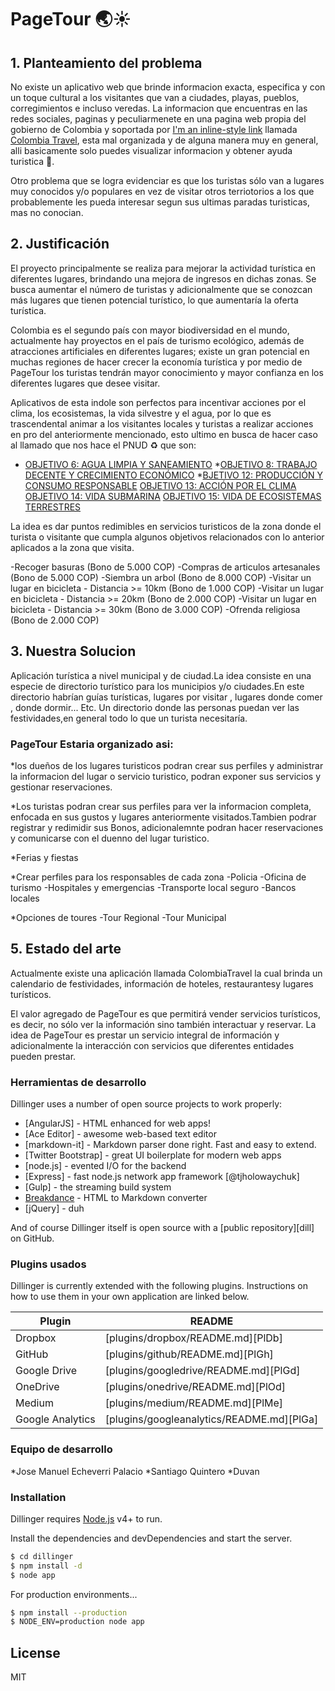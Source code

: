 # PageTour 🌏☀️


## 1. Planteamiento del problema

No existe un aplicativo web que brinde informacion exacta, especifica y con un toque cultural a los visitantes que van a  ciudades, playas, pueblos, corregimientos e incluso veredas. La informacion que encuentras en las redes sociales, paginas y peculiarmenete en una pagina web propia del gobierno de Colombia y soportada por [I'm an inline-style link](http://www.procolombia.co/) llamada [Colombia Travel](http://www.colombia.travel), esta mal organizada y de alguna manera muy en general, alli basicamente solo puedes visualizar informacion y obtener ayuda turistica 📍.

Otro problema que se logra evidenciar es que  los turistas sólo van a lugares muy conocidos y/o populares en vez  de  visitar otros terriotorios a los que probablemente les pueda interesar segun sus ultimas paradas turisticas, mas no conocian.

## 2. Justificación

El proyecto principalmente se realiza para mejorar la actividad turística en diferentes lugares, brindando una mejora de ingresos en dichas zonas. Se busca aumentar el número de turistas y adicionalmente que se conozcan más lugares que tienen potencial turístico, lo que aumentaría la oferta turística.

Colombia es el segundo país con mayor biodiversidad en el mundo, actualmente hay proyectos en el país de turismo ecológico, además de atracciones artificiales en diferentes lugares; existe un gran potencial en muchas regiones de hacer crecer la economía turística y por medio de PageTour los turistas tendrán mayor conocimiento y mayor confianza en los diferentes lugares que desee visitar.

Aplicativos de esta indole son perfectos para incentivar acciones por el clima, los ecosistemas, la vida silvestre y el agua, por lo que es trascendental animar a los visitantes locales y turistas a realizar acciones en pro del anteriormente mencionado, esto ultimo en busca de hacer caso al llamado que nos hace el PNUD ♻️ que son:

* [OBJETIVO 6: AGUA LIMPIA Y SANEAMIENTO](https://www.undp.org/content/undp/es/home/sustainable-development-goals/goal-6-clean-water-and-sanitation.html)
*[OBJETIVO 8: TRABAJO DECENTE Y CRECIMIENTO ECONÓMICO](https://www.undp.org/content/undp/es/home/sustainable-development-goals/goal-8-decent-work-and-economic-growth.html)
*[BJETIVO 12: PRODUCCIÓN Y CONSUMO RESPONSABLE](https://www.undp.org/content/undp/es/home/sustainable-development-goals/goal-12-responsible-consumption-and-production.html)
[OBJETIVO 13: ACCIÓN POR EL CLIMA](https://www.undp.org/content/undp/es/home/sustainable-development-goals/goal-13-climate-action.html)
[OBJETIVO 14: VIDA SUBMARINA](https://www.undp.org/content/undp/es/home/sustainable-development-goals/goal-14-life-below-water.html)
[OBJETIVO 15: VIDA DE ECOSISTEMAS TERRESTRES](https://www.undp.org/content/undp/es/home/sustainable-development-goals/goal-15-life-on-land.html)

La idea es dar puntos redimibles en servicios turisticos de la zona donde el turista o visitante que cumpla algunos objetivos relacionados con lo anterior aplicados a la zona que visita.

-Recoger basuras (Bono de 5.000 COP)
-Compras de articulos artesanales (Bono de 5.000 COP)
-Siembra un arbol (Bono de 8.000 COP)
-Visitar un lugar en bicicleta - Distancia >= 10km (Bono de 1.000 COP)
-Visitar un lugar en bicicleta - Distancia >= 20km (Bono de 2.000 COP)
-Visitar un lugar en bicicleta - Distancia >= 30km (Bono de 3.000 COP)
-Ofrenda religiosa (Bono de 2.000 COP)

## 3. Nuestra Solucion

Aplicación turística a nivel municipal y de ciudad.La idea consiste en una especie de directorio turístico para los municipios y/o ciudades.En este directorio habrían guías turísticas, lugares por visitar , lugares donde comer , donde dormir... Etc.
Un directorio donde las personas puedan ver las festividades,en general todo lo que un turista necesitaría.

### PageTour Estaria organizado asi:

*los dueños de los lugares turisticos podran crear sus perfiles y administrar la informacion del lugar o servicio turistico, podran exponer sus servicios y gestionar reservaciones.

*Los turistas podran crear sus perfiles para ver la informacion completa, enfocada en sus gustos y lugares anteriormente visitados.Tambien podrar registrar y redimidir sus Bonos, adicionalemnte podran hacer reservaciones y comunicarse con el duenno del lugar turistico.

*Ferias y fiestas

*Crear perfiles para los responsables de cada zona
-Policia
-Oficina de turismo
-Hospitales y emergencias
-Transporte local seguro
-Bancos locales

*Opciones de toures
-Tour Regional
-Tour Municipal
 
 ## 5. Estado del arte
Actualmente existe una aplicación llamada ColombiaTravel la cual brinda un calendario de festividades, información de hoteles, restaurantesy lugares turísticos.

El valor agregado de PageTour es que permitirá vender servicios turísticos, es decir, no sólo ver la información sino también interactuar y reservar. La idea de PageTour es prestar un servicio integral de información y adicionalmente la interacción con servicios que diferentes entidades pueden prestar.

### Herramientas de desarrollo

Dillinger uses a number of open source projects to work properly:

* [AngularJS] - HTML enhanced for web apps!
* [Ace Editor] - awesome web-based text editor
* [markdown-it] - Markdown parser done right. Fast and easy to extend.
* [Twitter Bootstrap] - great UI boilerplate for modern web apps
* [node.js] - evented I/O for the backend
* [Express] - fast node.js network app framework [@tjholowaychuk]
* [Gulp] - the streaming build system
* [Breakdance](http://breakdance.io) - HTML to Markdown converter
* [jQuery] - duh

And of course Dillinger itself is open source with a [public repository][dill]
 on GitHub.
 
 ### Plugins usados

Dillinger is currently extended with the following plugins. Instructions on how to use them in your own application are linked below.

| Plugin | README |
| ------ | ------ |
| Dropbox | [plugins/dropbox/README.md][PlDb] |
| GitHub | [plugins/github/README.md][PlGh] |
| Google Drive | [plugins/googledrive/README.md][PlGd] |
| OneDrive | [plugins/onedrive/README.md][PlOd] |
| Medium | [plugins/medium/README.md][PlMe] |
| Google Analytics | [plugins/googleanalytics/README.md][PlGa] |

### Equipo de desarrollo

*Jose Manuel Echeverri Palacio
*Santiago Quintero
*Duvan

### Installation

Dillinger requires [Node.js](https://nodejs.org/) v4+ to run.

Install the dependencies and devDependencies and start the server.

```sh
$ cd dillinger
$ npm install -d
$ node app
```

For production environments...

```sh
$ npm install --production
$ NODE_ENV=production node app
```



License
----

MIT

